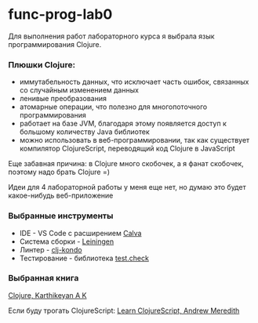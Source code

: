 # func-prog-lab0

Для выполнения работ лабораторного курса я выбрала язык программирования Clojure.

### Плюшки Clojure: 
- иммутабельность данных, что исключает часть ошибок, связанных со случайным изменением данных
- ленивые преобразования
- атомарные операции, что полезно для многопоточного программирования
- работает на базе JVM, благодаря этому появляется доступ к большому количеству Java библиотек
- можно использовать в веб-программировании, так как существует компилятор ClojureScript, переводящий код Clojure в JavaScript

Еще забавная причина: в Clojure много скобочек, а я фанат скобочек, поэтому надо брать Clojure =)

Идеи для 4 лабораторной работы у меня еще нет, но думаю это будет какое-нибудь веб-приложение

### Выбранные инструменты
- IDE - VS Code c расширением [Calva](https://calva.io)
- Система сборки - [Leiningen](https://leiningen.org)
- Линтер - [clj-kondo](https://github.com/clj-kondo/clj-kondo?ysclid=m15fjc7n6v845024990)
- Тестирование - библиотека [test.check](https://clojure.org/guides/test_check_beginner)

### Выбранная книга

[Clojure, Karthikeyan A K](https://clojure-book.gitlab.io)

Если буду трогать ClojureScript: 
[Learn ClojureScript, Andrew Meredith](https://www.learn-clojurescript.com)
